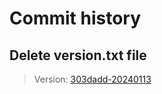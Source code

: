 # Commit history
## Delete version.txt file

> Version: [303dadd-20240113](https://github.com/pascalhuerten/isy-qm-discord-bot/commit/303dadd21b705f90982918bae21e3ed513f0ec60)

